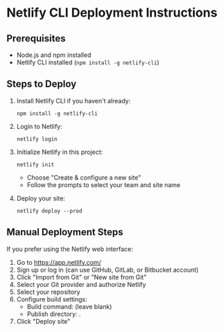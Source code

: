 # Netlify CLI Deployment Instructions

## Prerequisites
- Node.js and npm installed
- Netlify CLI installed (`npm install -g netlify-cli`)

## Steps to Deploy

1. Install Netlify CLI if you haven't already:
   ```
   npm install -g netlify-cli
   ```

2. Login to Netlify:
   ```
   netlify login
   ```

3. Initialize Netlify in this project:
   ```
   netlify init
   ```
   - Choose "Create & configure a new site"
   - Follow the prompts to select your team and site name

4. Deploy your site:
   ```
   netlify deploy --prod
   ```

## Manual Deployment Steps

If you prefer using the Netlify web interface:

1. Go to https://app.netlify.com/
2. Sign up or log in (can use GitHub, GitLab, or Bitbucket account)
3. Click "Import from Git" or "New site from Git"
4. Select your Git provider and authorize Netlify
5. Select your repository
6. Configure build settings:
   - Build command: (leave blank)
   - Publish directory: .
7. Click "Deploy site"
